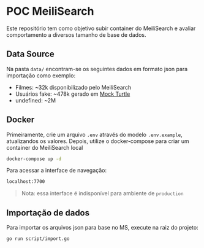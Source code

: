 # POC MeiliSearch
Este repositório tem como objetivo subir container do MeiliSearch e avaliar comportamento a diversos tamanho de base de dados.

## Data Source
Na pasta `data/` encontram-se os seguintes dados em formato json para importação como exemplo:

- Filmes: ~32k disponibilizado pelo MeiliSearch
- Usuários fake: ~478k gerado em [Mock Turtle]
- undefined: ~2M

## Docker
Primeiramente, crie um arquivo `.env` através do modelo `.env.example`, atualizandos os valores. Depois, utilize o docker-compose para criar um container do MeiliSearch local

```sh
docker-compose up -d
```

Para acessar a interface de navegação:
```sh
localhost:7700
```
> Nota: essa interface é indisponível para ambiente de `production`

## Importação de dados

Para importar os arquivos json para base no MS, execute na raiz do projeto:

```sh
go run script/import.go
```

[Mock Turtle]: <https://mockturtle.net>
